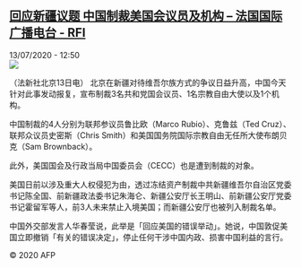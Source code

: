 <!--1594641365000-->
[回应新疆议题 中国制裁美国会议员及机构 – 法国国际广播电台 - RFI](http://www.rfi.fr//cn/contenu/20200713-%E5%9B%9E%E5%BA%94%E6%96%B0%E7%96%86%E8%AE%AE%E9%A2%98-%E4%B8%AD%E5%9B%BD%E5%88%B6%E8%A3%81%E7%BE%8E%E5%9B%BD%E4%BC%9A%E8%AE%AE%E5%91%98%E5%8F%8A%E6%9C%BA%E6%9E%84)
------

<div>13/07/2020 - 12:50</div><img src="https://s.rfi.fr/media/display/5989995c-c4f8-11ea-8ee5-005056a964fe/w:310/p:16x9/int0013b.200713185001.jpg"><div class="t-content__body u-clearfix"><div class="m-interstitial"></div><p>（法新社北京13日电）    北京在新疆对待维吾尔族方式的争议日益升高，中国今天针对此事发动报复，宣布制裁3名共和党国会议员、1名宗教自由大使以及1个机构。</p><p>    中国制裁的4人分别为联邦参议员鲁比欧（Marco Rubio）、克鲁兹（Ted Cruz）、联邦众议员史密斯（Chris Smith）和美国国务院国际宗教自由无任所大使布朗贝克（Sam Brownback）。</p><p>    此外，美国国会及行政当局中国委员会（CECC）也是遭到制裁的对象。</p><p>    美国日前以涉及重大人权侵犯为由，透过冻结资产制裁中共新疆维吾尔自治区党委书记陈全国、前新疆政法委书记朱海仑、新疆公安厅长王明山、前新疆公安厅党委书记霍留军等人，前3人未来禁止入境美国；而新疆公安厅也被列入制裁名单。</p><p>    中国外交部发言人华春莹说，此举是「回应美国的错误举动」。她说，中国敦促美国立即撤销「有关的错误决定」，停止任何干涉中国内政、损害中国利益的言行。</p><p class="t-copyright">© 2020 AFP</p>        </div>
